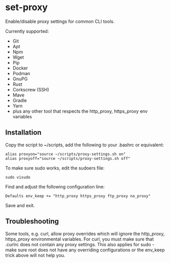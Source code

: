 # set-proxy
Enable/disable proxy settings for common CLI tools.

Currently supported:
- Git
- Apt
- Npm
- Wget
- Pip
- Docker
- Podman
- GnuPG
- Rust
- Corkscrew (SSH)
- Mave
- Gradle
- Yarn
- plus any other tool that respects the http_proxy, https_proxy env variables

## Installation
Copy the script to ~/scripts, add the following to your .bashrc or equivalent:
```
alias proxyon="source ~/scripts/proxy-settings.sh on"
alias proxyoff="source ~/scripts/proxy-settings.sh off"
```

To make sure sudo works, edit the sudoers file:
```
sudo visudo
```
Find and adjust the following configuration line:
```
Defaults env_keep += "http_proxy https_proxy ftp_proxy no_proxy"
```
Save and exit.

## Troubleshooting
Some tools, e.g. curl, allow proxy overrides which will ignore the http_proxy, https_proxy environmental variables. For curl, you must make sure that .curlrc does not contain any proxy settings. This also applies for sudo - make sure root does not have any overriding configurations or the env_keep trick above will not help you.
